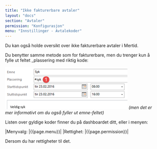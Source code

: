 ```yaml
---
title: "Ikke fakturerbare avtaler"
layout: "docs"
section: "Avtaler"
permission: "Konfigurasjon"
menu: "Innstillinger - Avtalekoder"
---
```


Du kan også holde oversikt over ikke fakturerbare avtaler i Mertid.

Du benytter samme metode som for fakturerbare, men du trenger kun å fylle ut feltet _plassering med riktig kode:

![Syk - avtale](img/syk.png)
_(men det er mer informativt om du også fyller ut emne-feltet)_

Listen over gyldige koder finner du på dashboardet ditt,
eller i menyen:

|Menyvalg:   |{{page.menu}}|
|Rettighet:  |{{page.permission}}|

Dersom du har rettigheter til det.



